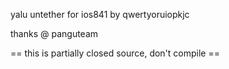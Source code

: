 yalu untether for ios841
by qwertyoruiopkjc

thanks @ panguteam


== this is partially closed source, don't compile ==
